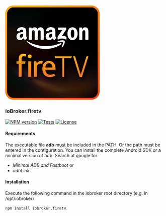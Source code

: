 ![Logo](admin/firetv.png)

### ioBroker.firetv 

[![NPM version](http://img.shields.io/npm/v/iobroker.firetv.svg)](https://www.npmjs.com/package/iobroker.firetv)
[![Tests](http://img.shields.io/travis/soef/ioBroker.firetv/master.svg)](https://travis-ci.org/soef/ioBroker.firetv)
[![License](https://img.shields.io/badge/license-MIT-blue.svg?style=flat)](https://github.com/soef/iobroker.firetv/blob/master/LICENSE)



#### Requirements

The executable file **adb** must be included in the PATH. Or the path must be entered in the configuration.
You can install the complete Android SDK or a minimal version of adb. Search at google for

- *Minimal ADB and Fastboot* or
- *adbLink* 


#### Installation
Execute the following command in the iobroker root directory (e.g. in /opt/iobroker)
```
npm install iobroker.firetv 
```
